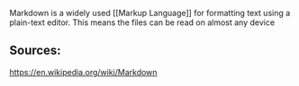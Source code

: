 
Markdown is a widely used [[Markup Language]] for formatting text using a plain-text editor. This means the files can be read on almost any device



## Sources:
https://en.wikipedia.org/wiki/Markdown